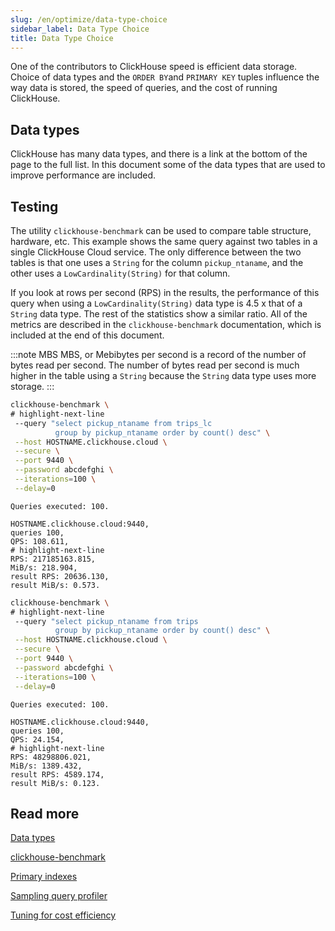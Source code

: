 ```yaml
---
slug: /en/optimize/data-type-choice
sidebar_label: Data Type Choice
title: Data Type Choice
---
```


One of the contributors to ClickHouse speed is efficient data storage.
Choice of data types and the `ORDER BY`and `PRIMARY KEY` tuples influence the way data is stored, the speed of queries, and the cost of running ClickHouse.

## Data types

ClickHouse has many data types, and there is a link at the bottom of the page to the full list.  In this document some of the data types that are used to improve performance are included.

## Testing

The utility `clickhouse-benchmark` can be used to compare table structure, hardware, etc.  This example shows the same query against two tables in a single ClickHouse Cloud service.  The only difference between the two tables is that one uses a `String` for the column `pickup_ntaname`, and the other uses a `LowCardinality(String)` for that column.

If you look at rows per second (RPS) in the results, the performance of this query when using a `LowCardinality(String)` data type is 4.5 x that of a `String` data type.  The rest of the statistics show a similar ratio.  All of the metrics are described in the `clickhouse-benchmark` documentation, which is included at the end of this document.

:::note MBS
MBS, or Mebibytes per second is a record of the number of bytes read per second. The number of bytes read per second is much higher in the table using a `String` because the `String` data type uses more storage.
:::

```bash
clickhouse-benchmark \
# highlight-next-line
 --query "select pickup_ntaname from trips_lc
          group by pickup_ntaname order by count() desc" \
 --host HOSTNAME.clickhouse.cloud \
 --secure \
 --port 9440 \
 --password abcdefghi \
 --iterations=100 \
 --delay=0
```
```response
Queries executed: 100.

HOSTNAME.clickhouse.cloud:9440, 
queries 100, 
QPS: 108.611, 
# highlight-next-line
RPS: 217185163.815, 
MiB/s: 218.904, 
result RPS: 20636.130, 
result MiB/s: 0.573.
```

```bash
clickhouse-benchmark \
# highlight-next-line
 --query "select pickup_ntaname from trips
          group by pickup_ntaname order by count() desc" \
 --host HOSTNAME.clickhouse.cloud \
 --secure \
 --port 9440 \
 --password abcdefghi \
 --iterations=100 \
 --delay=0
```
```response
Queries executed: 100.

HOSTNAME.clickhouse.cloud:9440,
queries 100, 
QPS: 24.154, 
# highlight-next-line
RPS: 48298806.021, 
MiB/s: 1389.432, 
result RPS: 4589.174, 
result MiB/s: 0.123.
```

## Read more

[Data types](/docs/en/sql-reference/data-types/index.md)

[clickhouse-benchmark](/docs/en/operations/utilities/clickhouse-benchmark.md)

[Primary indexes](/docs/en/guides/improving-query-performance/sparse-primary-indexes/sparse-primary-indexes-intro.md)

[Sampling query profiler](/docs/en/operations/optimizing-performance/sampling-query-profiler.md)

[Tuning for cost efficiency](/docs/en/manage/tuning-for-cloud-cost-efficiency.md)

